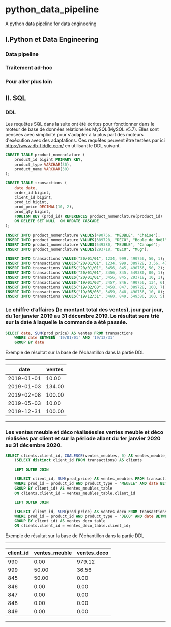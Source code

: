 # python_data_pipeline
A python data pipeline for data engineering

## I.Python et Data Engineering

### Data pipeline

### Traitement ad-hoc

### Pour aller plus loin

## II. SQL

### DDL
Les requêtes SQL dans la suite ont été écrites pour fonctionner dans le moteur de base de données relationelles MySQL(MySQL v5.7).
Elles sont pensées avec simplicité pour s'adapter à la plus part des moteurs d'exécution avec des adaptations.
Ces requêtes peuvent être testées par ici https://www.db-fiddle.com/ en utilisant le DDL suivant.

```sql
CREATE TABLE product_nomenclature (
    product_id bigint PRIMARY KEY,
    product_type VARCHAR(30),
    product_name VARCHAR(30)
);

CREATE TABLE transactions (
    date date,
    order_id bigint,
    client_id bigint,
    prod_id bigint,
    prod_price DECIMAL(10, 2),
    prod_qty bigint,
    FOREIGN KEY (prod_id) REFERENCES product_nomenclature(product_id)
    ON DELETE SET NULL  ON UPDATE CASCADE
);

INSERT INTO product_nomenclature VALUES(490756, "MEUBLE", "Chaise");
INSERT INTO product_nomenclature VALUES(389728, "DECO", "Boule de Noël");
INSERT INTO product_nomenclature VALUES(549380, "MEUBLE", "Canapé");
INSERT INTO product_nomenclature VALUES(293718, "DECO", "Mug");

INSERT INTO transactions VALUES("20/01/01", 1234, 999, 490756, 50, 1);
INSERT INTO transactions VALUES("20/01/01", 1234, 999, 389728, 3.56, 4);
INSERT INTO transactions VALUES("20/01/01", 3456, 845, 490756, 50, 2);
INSERT INTO transactions VALUES("20/01/01", 3456, 845, 549380, 00, 1);
INSERT INTO transactions VALUES("20/01/01", 3456, 845, 293718, 10, 1);
INSERT INTO transactions VALUES("19/01/03", 3457, 846, 490756, 134, 6);
INSERT INTO transactions VALUES("19/02/08", 3458, 847, 389728, 100, 7);
INSERT INTO transactions VALUES("19/05/03", 3459, 848, 490756, 10, 0);
INSERT INTO transactions VALUES("19/12/31", 3460, 849, 549380, 100, 5);
```

### Le chiffre d’affaires (le montant total des ventes), jour par jour, du 1er janvier 2019 au 31 décembre 2019. Le résultat sera trié sur la date à laquelle la commande a été passée.

```sql
SELECT date, SUM(prod_price) AS ventes FROM transactions
    WHERE date BETWEEN '19/01/01' AND '19/12/31'
    GROUP BY date   
```

Exemple de résultat sur la base de l'échantillon dans la partie DDL

---
| date       | ventes |
| ---------- | ------ |
| 2019-01-01 | 10.00  |
| 2019-01-03 | 134.00 |
| 2019-02-08 | 100.00 |
| 2019-05-03 | 10.00  |
| 2019-12-31 | 100.00 |
---

### Les ventes meuble et déco réaliséesles ventes meuble et déco réalisées par client et sur la période allant du 1er janvier 2020 au 31 décembre 2020.
```sql
SELECT clients.client_id, COALESCE(ventes_meubles, 0) AS ventes_meuble, COALESCE(ventes_deco, 0) AS ventes_deco FROM
    (SELECT distinct client_id FROM transactions) AS clients

    LEFT OUTER JOIN 

    (SELECT client_id, SUM(prod_price) AS ventes_meubles FROM transactions, product_nomenclature
    WHERE prod_id = product_id AND product_type = "MEUBLE" AND date BETWEEN '20/01/01' AND '20/12/31'
    GROUP BY client_id) AS ventes_meubles_table
    ON clients.client_id = ventes_meubles_table.client_id

    LEFT OUTER JOIN

    (SELECT client_id, SUM(prod_price) AS ventes_deco FROM transactions, product_nomenclature
    WHERE prod_id = product_id AND product_type = "DECO" AND date BETWEEN '20/01/01' AND '20/12/31'
    GROUP BY client_id) AS ventes_deco_table
    ON clients.client_id = ventes_deco_table.client_id;
```

Exemple de résultat sur la base de l'échantillon dans la partie DDL

---
| client_id | ventes_meuble | ventes_deco |
| --------- | ------------- | ----------- |
| 990       | 0.00          | 979.12      |
| 999       | 50.00         | 36.56       |
| 845       | 50.00         | 0.00        |
| 846       | 0.00          | 0.00        |
| 847       | 0.00          | 0.00        |
| 848       | 0.00          | 0.00        |
| 849       | 0.00          | 0.00        |
---
